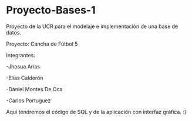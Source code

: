 # Proyecto-Bases-1
Proyecto de la UCR para el modelaje e implementación de una base de datos.

Proyecto: Cancha de Fútbol 5




Integrantes:

-Jhosua Arias

-Elías Calderón

-Daniel Montes De Oca

-Carlos Portuguez




Aqui tendremos el código de SQL y de la aplicación con interfaz gráfica.
:)
